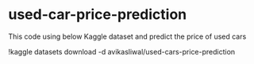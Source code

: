 # used-car-price-prediction

This code using below Kaggle dataset and predict the price of used cars

!kaggle datasets download -d avikasliwal/used-cars-price-prediction
